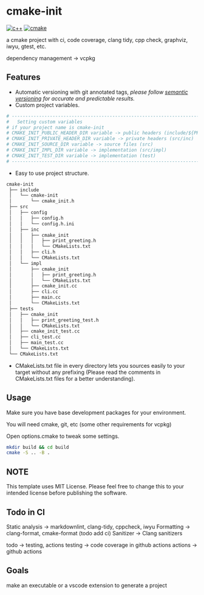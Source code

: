 # cmake-init

[![c++](https://img.shields.io/badge/C++-00599C?logo=c%2B%2B)](https://en.cppreference.com/w/)
[![cmake](https://img.shields.io/badge/CMake-1b8b40.svg?logo=cmake&logoColor=white)](https://cmake.org/)

a cmake project with ci, code coverage, clang tidy, cpp check, graphviz, iwyu, gtest, etc.

dependency management -> vcpkg

## Features

- Automatic versioning with git annotated tags,
  _please follow [semantic versioning](https://semver.org/) for accurate and predictable results._
- Custom project variables.

```cmake
# -----------------------------------------------------------------------------------
#   Setting custom variables
# if your project name is cmake-init
# CMAKE_INIT_PUBLIC_HEADER_DIR variable -> public headers (include/${PROJECT_NAME})
# CMAKE_INIT_PRIVATE_HEADER_DIR variable -> private headers (src/inc)
# CMAKE_INIT_SOURCE_DIR variable -> source files (src)
# CMAKE_INIT_IMPL_DIR variable -> implementation (src/impl)
# CMAKE_INIT_TEST_DIR variable -> implementation (test)
# -----------------------------------------------------------------------------------
```

- Easy to use project structure.

```bash
cmake-init
 ├── include
 │   └── cmake-init
 │       └── cmake_init.h
 ├── src
 │   ├── config
 │   │   ├── config.h
 │   │   └── config.h.ini
 │   ├── inc
 │   │   ├── cmake_init
 │   │   │   ├── print_greeting.h
 │   │   │   └── CMakeLists.txt
 │   │   ├── cli.h
 │   │   └── CMakeLists.txt
 │   └── impl
 │       ├── cmake_init
 │       │   ├── print_greeting.h
 │       │   └── CMakeLists.txt
 │       ├── cmake_init.cc
 │       ├── cli.cc
 │       ├── main.cc
 │       └── CMakeLists.txt
 ├── tests
 │   ├── cmake_init
 │   │   ├── print_greeting_test.h
 │   │   └── CMakeLists.txt
 │   ├── cmake_init_test.cc
 │   ├── cli_test.cc
 │   ├── main_test.cc
 │   └── CMakeLists.txt
 └── CMakeLists.txt
```

- CMakeLists.txt file in every directory lets you sources easily to your target without any prefixing
(Please read the comments in CMakeLists.txt files for a better understanding).

## Usage

Make sure you have base development packages for your environment.

You will need cmake, git, etc (some other requirements for vcpkg)

Open options.cmake to tweak some settings.

``` bash
mkdir build && cd build
cmake -S .. -B .
```

## NOTE

This template uses MIT License. Please feel free to change this to your intended license before publishing the software.

## Todo in CI

Static analysis -> markdownlint, clang-tidy, cppcheck, iwyu
Formatting ->  clang-format, cmake-format (todo add ci)
Sanitizer -> Clang sanitizers

todo -> testing, actions
testing ->  code coverage in github actions
actions -> github actions

## Goals

make an executable or a vscode extension to generate a project
